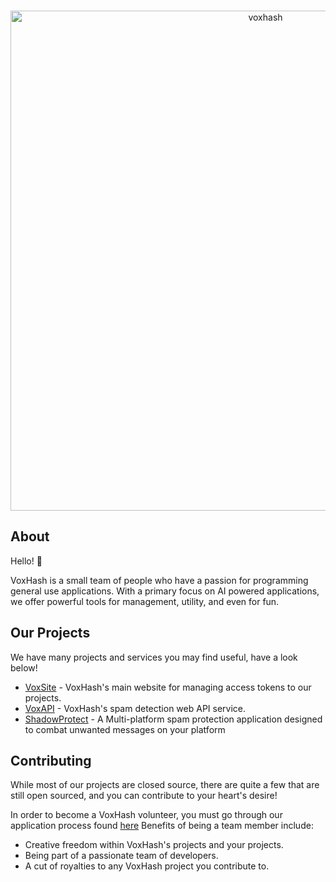 <div align="center">
  <br />
  <p>
    <a href="https://github.com/voxhash"><img src="https://raw.githubusercontent.com/voxhash/.github/main/assets/banner.png" width="800" alt="voxhash" /></a>
  </p>
</div>

## About

Hello! :wave:

VoxHash is a small team of people who have a passion for programming general use applications. With a primary focus on AI powered applications, we offer powerful tools for management, utility, and even for fun.

## Our Projects

We have many projects and services you may find useful, have a look below!

- [VoxSite](https://github.com/voxhash/voxsite) - VoxHash's main website for managing access tokens to our projects.
- [VoxAPI](https://voxhash.net/voxapi) - VoxHash's spam detection web API service.
- [ShadowProtect](https://voxhash.net/shadowprotect) - A Multi-platform spam protection application designed to combat unwanted messages on your platform

## Contributing

While most of our projects are closed source, there are quite a few that are still open sourced, and you can contribute to your heart's desire!

In order to become a VoxHash volunteer, you must go through our application process found [here](https://voxhash.net/volunteer) Benefits of being a team member include:

- Creative freedom within VoxHash's projects and your projects.
- Being part of a passionate team of developers.
- A cut of royalties to any VoxHash project you contribute to.

